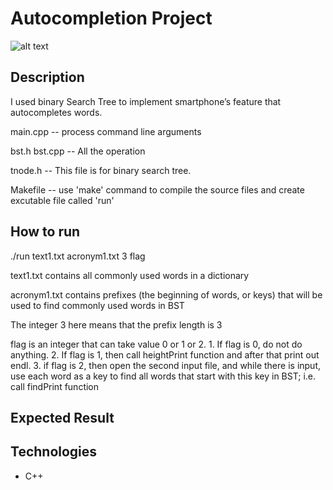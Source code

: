 # Autocompletion Project

![alt text](Autocomple_xxample.png)

## Description 

I used binary Search Tree to implement smartphone’s feature that autocompletes words. 




main.cpp -- process command line arguments
	
bst.h 
bst.cpp -- All the operation

tnode.h -- This file is for binary search tree.


Makefile -- use 'make' command to compile the source files and create excutable file called 'run'	

## How to run 

./run text1.txt acronym1.txt 3 flag

text1.txt contains all commonly used words in a dictionary 

acronym1.txt contains prefixes (the beginning of words, or keys) that
will be used to find commonly used words in BST

The integer 3 here means that the prefix length is 3

flag is an integer that can take value 0 or 1 or 2. 
	1. If flag is 0, do not do anything.
    2. If flag is 1, then call heightPrint function and after that print out endl.
    3. if flag is 2, then open the second input file, and while there is input, use each word as a key to find all words that start with this key in BST; i.e. call findPrint function

## Expected Result




## Technologies

- C++
